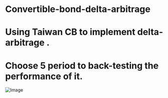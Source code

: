 # Convertible-bond-delta-arbitrage

# Using Taiwan CB to implement delta-arbitrage .
# Choose 5 period to back-testing the performance of it.

![Image](performance_of_cb.jpg)
